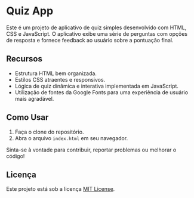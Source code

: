 # Quiz App

Este é um projeto de aplicativo de quiz simples desenvolvido com HTML, CSS e JavaScript.
O aplicativo exibe uma série de perguntas com opções de resposta e fornece feedback ao usuário sobre a pontuação final.

## Recursos

- Estrutura HTML bem organizada.
- Estilos CSS atraentes e responsivos.
- Lógica de quiz dinâmica e interativa implementada em JavaScript.
- Utilização de fontes da Google Fonts para uma experiência de usuário mais agradável.

## Como Usar

1. Faça o clone do repositório.
2. Abra o arquivo `index.html` em seu navegador.

Sinta-se à vontade para contribuir, reportar problemas ou melhorar o código!

## Licença

Este projeto está sob a licença [MIT License](LICENSE).

